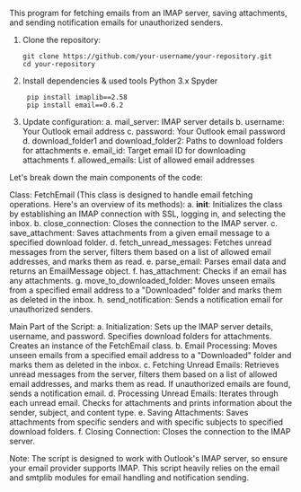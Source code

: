 This program for fetching emails from an IMAP server, saving attachments, and sending notification emails for unauthorized senders.

1. Clone the repository:
   
       git clone https://github.com/your-username/your-repository.git
       cd your-repository

3. Install dependencies & used tools
        Python 3.x 
        Spyder
   
        pip install imaplib==2.58
        pip install email==0.6.2
 
5. Update configuration:
        a. mail_server: IMAP server details
        b. username: Your Outlook email address
        c. password: Your Outlook email password
        d. download_folder1 and download_folder2: Paths to download folders for attachments
        e. email_id: Target email ID for downloading attachments
        f. allowed_emails: List of allowed email addresses
   
Let's break down the main components of the code:

  Class: FetchEmail (This class is designed to handle email fetching operations. Here's an overview of its methods):
      a. __init__: Initializes the class by establishing an IMAP connection with SSL, logging in, and selecting the inbox.
      b. close_connection: Closes the connection to the IMAP server.
      c. save_attachment: Saves attachments from a given email message to a specified download folder.
      d. fetch_unread_messages: Fetches unread messages from the server, filters them based on a list of allowed email addresses, and marks them as read.
      e. parse_email: Parses email data and returns an EmailMessage object.
      f. has_attachment: Checks if an email has any attachments.
      g. move_to_downloaded_folder: Moves unseen emails from a specified email address to a "Downloaded" folder and marks them as deleted in the inbox.
      h. send_notification: Sends a notification email for unauthorized senders.

  Main Part of the Script:
      a. Initialization:
          Sets up the IMAP server details, username, and password.
          Specifies download folders for attachments.
          Creates an instance of the FetchEmail class.
      b. Email Processing:
          Moves unseen emails from a specified email address to a "Downloaded" folder and marks them as deleted in the inbox.
      c. Fetching Unread Emails:
          Retrieves unread messages from the server, filters them based on a list of allowed email addresses, and marks them as read.
          If unauthorized emails are found, sends a notification email.
      d. Processing Unread Emails:
            Iterates through each unread email.
            Checks for attachments and prints information about the sender, subject, and content type.
      e. Saving Attachments:
            Saves attachments from specific senders and with specific subjects to specified download folders.
      f. Closing Connection:
            Closes the connection to the IMAP server.

Note:
    The script is designed to work with Outlook's IMAP server, so ensure your email provider supports IMAP.
    This script heavily relies on the email and smtplib modules for email handling and notification sending.
